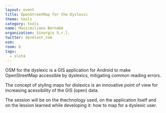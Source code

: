 ```yaml
---
layout: event
title: OpenStreetMap for the Dyslexic
theme: tools
category: tools
name: Massimiliano Bernabé
organization: Sinergis S.r.l.
twitter: develost_com
osm:
room: b
tags:
  - slot4
---
```


OSM for the dyslexic is a GIS application for Android to make OpenStreetMap accessible by dyslexics, mitigating common reading errors.

The concept of styling maps for dislexics is an innovative point of view for increasing acessibility of the GIS (open) data.

The session will be on the thechnology used, on the application itself and on the lession learned while developing it: how to map for a dyslexic user.
